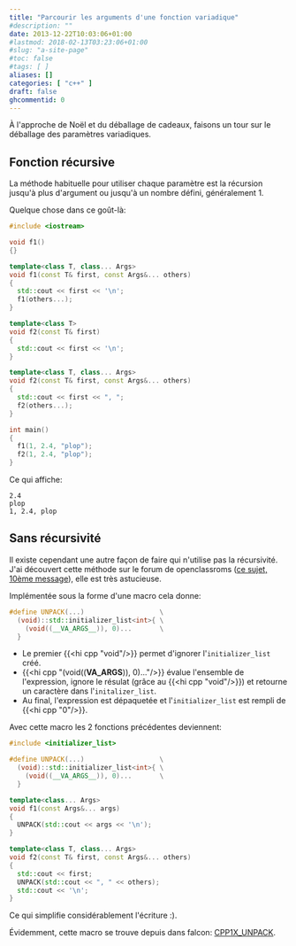 ```yaml
---
title: "Parcourir les arguments d'une fonction variadique"
#description: ""
date: 2013-12-22T10:03:06+01:00
#lastmod: 2018-02-13T03:23:06+01:00
#slug: "a-site-page"
#toc: false
#tags: [ ]
aliases: []
categories: [ "c++" ]
draft: false
ghcommentid: 0
---
```


À l'approche de Noël et du déballage de cadeaux, faisons un tour sur le déballage des paramètres variadiques.

## Fonction récursive

La méthode habituelle pour utiliser chaque paramètre est la récursion jusqu'à plus d'argument ou jusqu'à un nombre défini, généralement 1.

Quelque chose dans ce goût-là:

```cpp
#include <iostream>

void f1()
{}

template<class T, class... Args>
void f1(const T& first, const Args&... others)
{
  std::cout << first << '\n';
  f1(others...);
}

template<class T>
void f2(const T& first)
{
  std::cout << first << '\n';
}

template<class T, class... Args>
void f2(const T& first, const Args&... others)
{
  std::cout << first << ", ";
  f2(others...);
}

int main()
{
  f1(1, 2.4, "plop");
  f2(1, 2.4, "plop");
}
```

Ce qui affiche:

```
2.4
plop
1, 2.4, plop
```

## Sans récursivité

Il existe cependant une autre façon de faire qui n'utilise pas la récursivité. J'ai découvert cette méthode sur le forum de openclassroms ([ce sujet, 10ème message](http://fr.openclassrooms.com/forum/sujet/atelier-quiz-question-pour-un-champion-c?page=4)), elle est très astucieuse.

Implémentée sous la forme d'une macro cela donne:

```cpp
#define UNPACK(...)                   \
  (void)::std::initializer_list<int>{ \
    (void((__VA_ARGS__)), 0)...       \
  }
```

- Le premier {{<hi cpp "void"/>}} permet d'ignorer l'`initializer_list` créé.
- {{<hi cpp "(void((__VA_ARGS__)), 0)..."/>}} évalue l'ensemble de l'expression, ignore le résulat (grâce au {{<hi cpp "void"/>}}) et retourne un caractère dans l'`initalizer_list`.
- Au final, l'expression est dépaquetée et l'`initializer_list` est rempli de {{<hi cpp "0"/>}}.

Avec cette macro les 2 fonctions précédentes deviennent:

```cpp
#include <initializer_list>

#define UNPACK(...)                   \
  (void)::std::initializer_list<int>{ \
    (void((__VA_ARGS__)), 0)...       \
  }

template<class... Args>
void f1(const Args&... args)
{
  UNPACK(std::cout << args << '\n');
}

template<class T, class... Args>
void f2(const T& first, const Args&... others)
{
  std::cout << first;
  UNPACK(std::cout << ", " << others);
  std::cout << '\n';
}
```

Ce qui simplifie considérablement l'écriture :).

Évidemment, cette macro se trouve depuis dans falcon: [CPP1X_UNPACK](https://github.com/jonathanpoelen/falcon/blob/master/falcon/c%2B%2B1x/unpack.hpp).
